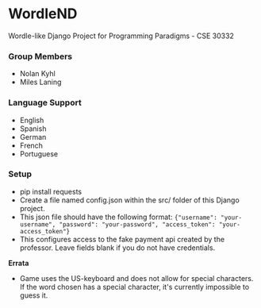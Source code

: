 # WordleND
Wordle-like Django Project for Programming Paradigms - CSE 30332

### Group Members
- Nolan Kyhl
- Miles Laning

### Language Support
- English
- Spanish
- German
- French
- Portuguese

### Setup
- pip install requests
- Create a file named config.json within the src/ folder of this Django project.
- This json file should have the following format:
`{"username": "your-username", "password": "your-password", "access_token": "your-access_token"}`
- This configures access to the fake payment api created by the professor. Leave fields blank if you do not have credentials.

**Errata**
- Game uses the US-keyboard and does not allow for special characters. If the word chosen has a special character, it's currently impossible to guess it. 
